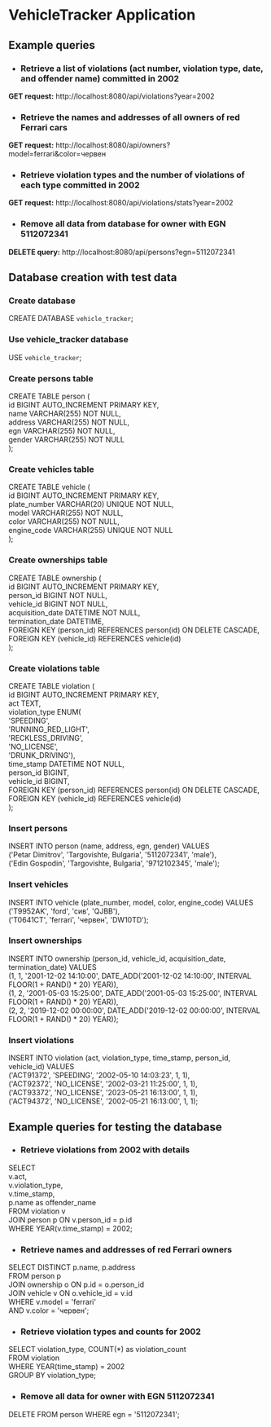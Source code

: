 # VehicleTracker Application

## Example queries

* ### Retrieve a list of violations (act number, violation type, date, and offender name) committed in 2002
**GET request:**
http://localhost:8080/api/violations?year=2002

* ### Retrieve the names and addresses of all owners of red Ferrari cars
**GET request:**
http://localhost:8080/api/owners?model=ferrari&color=червен

* ### Retrieve violation types and the number of violations of each type committed in 2002
**GET request:**
http://localhost:8080/api/violations/stats?year=2002

* ### Remove all data from database for owner with EGN 5112072341
**DELETE query:**
http://localhost:8080/api/persons?egn=5112072341

## Database creation with test data
### Create database
CREATE DATABASE `vehicle_tracker`;
### Use vehicle_tracker database
USE `vehicle_tracker`;<br>
### Create persons table
CREATE TABLE person (<br>
    id BIGINT AUTO_INCREMENT PRIMARY KEY,<br>
    name VARCHAR(255) NOT NULL,<br>
    address VARCHAR(255) NOT NULL,<br>
    egn VARCHAR(255) NOT NULL,<br>
    gender VARCHAR(255) NOT NULL<br>
);
### Create vehicles table
CREATE TABLE vehicle (<br>
    id BIGINT AUTO_INCREMENT PRIMARY KEY,<br>
    plate_number VARCHAR(20) UNIQUE NOT NULL,<br>
    model VARCHAR(255) NOT NULL,<br>
    color VARCHAR(255) NOT NULL,<br>
    engine_code VARCHAR(255) UNIQUE NOT NULL<br>
);
### Create ownerships table
CREATE TABLE ownership (<br>
    id BIGINT AUTO_INCREMENT PRIMARY KEY,<br>
    person_id BIGINT NOT NULL,<br>
    vehicle_id BIGINT NOT NULL,<br>
    acquisition_date DATETIME NOT NULL,<br>
    termination_date DATETIME,<br>
    FOREIGN KEY (person_id) REFERENCES person(id) ON DELETE CASCADE,<br>
    FOREIGN KEY (vehicle_id) REFERENCES vehicle(id)<br>
);
### Create violations table
CREATE TABLE violation (<br>
    id BIGINT AUTO_INCREMENT PRIMARY KEY,<br>
    act TEXT,<br>
    violation_type ENUM(<br>
    'SPEEDING', <br>
    'RUNNING_RED_LIGHT',<br>
    'RECKLESS_DRIVING',<br>
    'NO_LICENSE',<br>
    'DRUNK_DRIVING'),<br>
    time_stamp DATETIME NOT NULL,<br>
    person_id BIGINT,<br>
    vehicle_id BIGINT,<br>
    FOREIGN KEY (person_id) REFERENCES person(id) ON DELETE CASCADE,<br>
    FOREIGN KEY (vehicle_id) REFERENCES vehicle(id)<br>
);
### Insert persons
INSERT INTO person (name, address, egn, gender) VALUES<br>
    ('Petar Dimitrov', 'Targovishte, Bulgaria', '5112072341', 'male'),<br>
    ('Edin Gospodin', 'Targovishte, Bulgaria', '9712102345', 'male');

### Insert vehicles
INSERT INTO vehicle (plate_number, model, color, engine_code) VALUES<br>
    ('T9952AK', 'ford', 'сив', 'QJBB'),<br>
    ('T0641CT', 'ferrari', 'червен', 'DW10TD');<br>

### Insert ownerships
INSERT INTO ownership (person_id, vehicle_id, acquisition_date, termination_date) VALUES<br>
    (1, 1, '2001-12-02 14:10:00', DATE_ADD('2001-12-02 14:10:00', INTERVAL FLOOR(1 + RAND() * 20) YEAR)),<br>
    (1, 2, '2001-05-03 15:25:00', DATE_ADD('2001-05-03 15:25:00', INTERVAL FLOOR(1 + RAND() * 20) YEAR)),<br>
    (2, 2, '2019-12-02 00:00:00', DATE_ADD('2019-12-02 00:00:00', INTERVAL FLOOR(1 + RAND() * 20) YEAR));

### Insert violations
INSERT INTO violation (act, violation_type, time_stamp, person_id, vehicle_id) VALUES<br>
    ('ACT91372', 'SPEEDING', '2002-05-10 14:03:23', 1, 1),<br>
    ('ACT92372', 'NO_LICENSE', '2002-03-21 11:25:00', 1, 1),<br>
    ('ACT93372', 'NO_LICENSE', '2023-05-21 16:13:00', 1, 1),<br>
    ('ACT94372', 'NO_LICENSE', '2002-05-21 16:13:00', 1, 1);

## Example queries for testing the database

* ### Retrieve violations from 2002 with details
SELECT <br>
    v.act,<br>
    v.violation_type,<br>
    v.time_stamp,<br>
    p.name as offender_name<br>
FROM violation v<br>
JOIN person p ON v.person_id = p.id<br>
WHERE YEAR(v.time_stamp) = 2002;<br>

* ### Retrieve names and addresses of red Ferrari owners
SELECT DISTINCT p.name, p.address <br>
FROM person p<br>
JOIN ownership o ON p.id = o.person_id<br>
JOIN vehicle v ON o.vehicle_id = v.id<br>
WHERE v.model = 'ferrari' <br>
AND v.color = 'червен';

* ### Retrieve violation types and counts for 2002
SELECT violation_type, COUNT(*) as violation_count<br>
FROM violation<br>
WHERE YEAR(time_stamp) = 2002<br>
GROUP BY violation_type;<br>

* ### Remove all data for owner with EGN 5112072341
DELETE FROM person WHERE egn = '5112072341';
